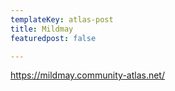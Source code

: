 ```yaml
---
templateKey: atlas-post
title: Mildmay
featuredpost: false

---
```

<!-- end -->

https://mildmay.community-atlas.net/
